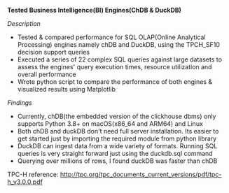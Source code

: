 **Tested Business Intelligence(BI) Engines(ChDB & DuckDB)**

*Description*   
- Tested & compared performance for SQL OLAP(Online Analytical Processing) engines namely chDB and DuckDB, using the TPCH_SF10 decision support queries
-	Executed a series of 22 complex SQL queries against large datasets to assess the engines' query execution times, resource utilization and overall performance
-	Wrote python script to compare the performance of both engines & visualized results using Matplotlib

*Findings*
- Currently, chDB(the embedded version of the clickhouse dbms) only supports Python 3.8+ on macOS(x86_64 and ARM64) and Linux
- Both chDB and duckDB don't need full server installation. Its easier to get started just by importing the required module from python library
- DuckDB can ingest data from a wide variety of formats. Running SQL queries is very straight forward just using the duckdb.sql command
- Querying over millions of rows, I found duckDB was faster than chDB

TPC-H reference: http://tpc.org/tpc_documents_current_versions/pdf/tpc-h_v3.0.0.pdf
